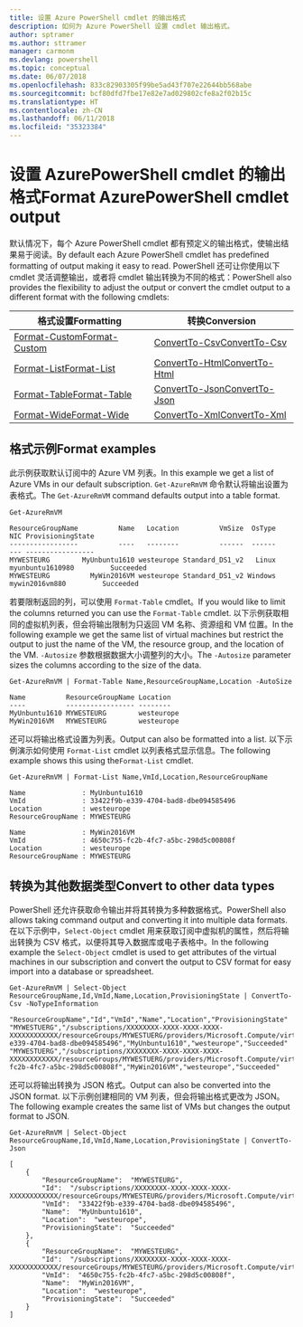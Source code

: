 ```yaml
---
title: 设置 Azure PowerShell cmdlet 的输出格式
description: 如何为 Azure PowerShell 设置 cmdlet 输出格式。
author: sptramer
ms.author: sttramer
manager: carmonm
ms.devlang: powershell
ms.topic: conceptual
ms.date: 06/07/2018
ms.openlocfilehash: 833c82903305f99be5ad43f707e22644bb568abe
ms.sourcegitcommit: bcf80dfd7fbe17e82e7ad029802cfe8a2f02b15c
ms.translationtype: HT
ms.contentlocale: zh-CN
ms.lasthandoff: 06/11/2018
ms.locfileid: "35323384"
---
```

# <a name="format-azurepowershell-cmdlet-output"></a><span data-ttu-id="24e3c-103">设置 AzurePowerShell cmdlet 的输出格式</span><span class="sxs-lookup"><span data-stu-id="24e3c-103">Format AzurePowerShell cmdlet output</span></span>

<span data-ttu-id="24e3c-104">默认情况下，每个 Azure PowerShell cmdlet 都有预定义的输出格式，使输出结果易于阅读。</span><span class="sxs-lookup"><span data-stu-id="24e3c-104">By default each Azure PowerShell cmdlet has predefined formatting of output making it easy to read.</span></span>  <span data-ttu-id="24e3c-105">PowerShell 还可让你使用以下 cmdlet 灵活调整输出，或者将 cmdlet 输出转换为不同的格式：</span><span class="sxs-lookup"><span data-stu-id="24e3c-105">PowerShell also provides the flexibility to adjust the output or convert the cmdlet output to a different format with the following cmdlets:</span></span>

| <span data-ttu-id="24e3c-106">格式设置</span><span class="sxs-lookup"><span data-stu-id="24e3c-106">Formatting</span></span>      | <span data-ttu-id="24e3c-107">转换</span><span class="sxs-lookup"><span data-stu-id="24e3c-107">Conversion</span></span>       |
|-----------------|------------------|
| [<span data-ttu-id="24e3c-108">Format-Custom</span><span class="sxs-lookup"><span data-stu-id="24e3c-108">Format-Custom</span></span>](/powershell/module/microsoft.powershell.utility/format-custom) | [<span data-ttu-id="24e3c-109">ConvertTo-Csv</span><span class="sxs-lookup"><span data-stu-id="24e3c-109">ConvertTo-Csv</span></span>](/powershell/module/microsoft.powershell.utility/convertto-csv)  |
| [<span data-ttu-id="24e3c-110">Format-List</span><span class="sxs-lookup"><span data-stu-id="24e3c-110">Format-List</span></span>](/powershell/module/microsoft.powershell.utility/format-list)   | [<span data-ttu-id="24e3c-111">ConvertTo-Html</span><span class="sxs-lookup"><span data-stu-id="24e3c-111">ConvertTo-Html</span></span>](/powershell/module/microsoft.powershell.utility/convertto-html) |
| [<span data-ttu-id="24e3c-112">Format-Table</span><span class="sxs-lookup"><span data-stu-id="24e3c-112">Format-Table</span></span>](/powershell/module/microsoft.powershell.utility/format-table)  | [<span data-ttu-id="24e3c-113">ConvertTo-Json</span><span class="sxs-lookup"><span data-stu-id="24e3c-113">ConvertTo-Json</span></span>](/powershell/module/microsoft.powershell.utility/convertto-json) |
| [<span data-ttu-id="24e3c-114">Format-Wide</span><span class="sxs-lookup"><span data-stu-id="24e3c-114">Format-Wide</span></span>](/powershell/module/microsoft.powershell.utility/format-wide)   | [<span data-ttu-id="24e3c-115">ConvertTo-Xml</span><span class="sxs-lookup"><span data-stu-id="24e3c-115">ConvertTo-Xml</span></span>](/powershell/module/microsoft.powershell.utility/convertto-xml)  |

## <a name="format-examples"></a><span data-ttu-id="24e3c-116">格式示例</span><span class="sxs-lookup"><span data-stu-id="24e3c-116">Format examples</span></span>

<span data-ttu-id="24e3c-117">此示例获取默认订阅中的 Azure VM 列表。</span><span class="sxs-lookup"><span data-stu-id="24e3c-117">In this example we get a list of Azure VMs in our default subscription.</span></span>  <span data-ttu-id="24e3c-118">`Get-AzureRmVM` 命令默认将输出设置为表格式。</span><span class="sxs-lookup"><span data-stu-id="24e3c-118">The `Get-AzureRmVM` command defaults output into a table format.</span></span>

```azurepowershell-interactive
Get-AzureRmVM
```

```output
ResourceGroupName          Name   Location          VmSize  OsType              NIC ProvisioningState
-----------------          ----   --------          ------  ------              --- -----------------
MYWESTEURG        MyUnbuntu1610 westeurope Standard_DS1_v2   Linux myunbuntu1610980         Succeeded
MYWESTEURG          MyWin2016VM westeurope Standard_DS1_v2 Windows   mywin2016vm880         Succeeded
```

<span data-ttu-id="24e3c-119">若要限制返回的列，可以使用 `Format-Table` cmdlet。</span><span class="sxs-lookup"><span data-stu-id="24e3c-119">If you would like to limit the columns returned you can use the `Format-Table` cmdlet.</span></span> <span data-ttu-id="24e3c-120">以下示例获取相同的虚拟机列表，但会将输出限制为只返回 VM 名称、资源组和 VM 位置。</span><span class="sxs-lookup"><span data-stu-id="24e3c-120">In the following example we get the same list of virtual machines but restrict the output to just the name of the VM, the resource group, and the location of the VM.</span></span>  <span data-ttu-id="24e3c-121">`-Autosize` 参数根据数据大小调整列的大小。</span><span class="sxs-lookup"><span data-stu-id="24e3c-121">The `-Autosize` parameter sizes the columns according to the size of the data.</span></span>

```azurepowershell-interactive
Get-AzureRmVM | Format-Table Name,ResourceGroupName,Location -AutoSize
```

```output
Name          ResourceGroupName Location
----          ----------------- --------
MyUnbuntu1610 MYWESTEURG        westeurope
MyWin2016VM   MYWESTEURG        westeurope
```

<span data-ttu-id="24e3c-122">还可以将输出格式设置为列表。</span><span class="sxs-lookup"><span data-stu-id="24e3c-122">Output can also be formatted into a list.</span></span> <span data-ttu-id="24e3c-123">以下示例演示如何使用 `Format-List` cmdlet 以列表格式显示信息。</span><span class="sxs-lookup"><span data-stu-id="24e3c-123">The following example shows this using the`Format-List` cmdlet.</span></span>

```azurepowershell-interactive
Get-AzureRmVM | Format-List Name,VmId,Location,ResourceGroupName
```

```output
Name              : MyUnbuntu1610
VmId              : 33422f9b-e339-4704-bad8-dbe094585496
Location          : westeurope
ResourceGroupName : MYWESTEURG

Name              : MyWin2016VM
VmId              : 4650c755-fc2b-4fc7-a5bc-298d5c00808f
Location          : westeurope
ResourceGroupName : MYWESTEURG
```

## <a name="convert-to-other-data-types"></a><span data-ttu-id="24e3c-124">转换为其他数据类型</span><span class="sxs-lookup"><span data-stu-id="24e3c-124">Convert to other data types</span></span>

<span data-ttu-id="24e3c-125">PowerShell 还允许获取命令输出并将其转换为多种数据格式。</span><span class="sxs-lookup"><span data-stu-id="24e3c-125">PowerShell also allows taking command output and converting it into multiple data formats.</span></span> <span data-ttu-id="24e3c-126">在以下示例中，`Select-Object` cmdlet 用来获取订阅中虚拟机的属性，然后将输出转换为 CSV 格式，以便将其导入数据库或电子表格中。</span><span class="sxs-lookup"><span data-stu-id="24e3c-126">In the following example the `Select-Object` cmdlet is used to get attributes of the virtual machines in our subscription and convert the output to CSV format for easy import into a database or spreadsheet.</span></span>

```azurepowershell-interactive
Get-AzureRmVM | Select-Object ResourceGroupName,Id,VmId,Name,Location,ProvisioningState | ConvertTo-Csv -NoTypeInformation
```

```output
"ResourceGroupName","Id","VmId","Name","Location","ProvisioningState"
"MYWESTUERG","/subscriptions/XXXXXXXX-XXXX-XXXX-XXXX-XXXXXXXXXXXX/resourceGroups/MYWESTUERG/providers/Microsoft.Compute/virtualMachines/MyUnbuntu1610","33422f9b-e339-4704-bad8-dbe094585496","MyUnbuntu1610","westeurope","Succeeded"
"MYWESTUERG","/subscriptions/XXXXXXXX-XXXX-XXXX-XXXX-XXXXXXXXXXXX/resourceGroups/MYWESTUERG/providers/Microsoft.Compute/virtualMachines/MyWin2016VM","4650c755-fc2b-4fc7-a5bc-298d5c00808f","MyWin2016VM","westeurope","Succeeded"
```

<span data-ttu-id="24e3c-127">还可以将输出转换为 JSON 格式。</span><span class="sxs-lookup"><span data-stu-id="24e3c-127">Output can also be converted into the JSON format.</span></span>  <span data-ttu-id="24e3c-128">以下示例创建相同的 VM 列表，但会将输出格式更改为 JSON。</span><span class="sxs-lookup"><span data-stu-id="24e3c-128">The following example creates the same list of VMs but changes the output format to JSON.</span></span>

```azurepowershell-interactive
Get-AzureRmVM | Select-Object ResourceGroupName,Id,VmId,Name,Location,ProvisioningState | ConvertTo-Json
```

```output
[
    {
        "ResourceGroupName":  "MYWESTEURG",
        "Id":  "/subscriptions/XXXXXXXX-XXXX-XXXX-XXXX-XXXXXXXXXXXX/resourceGroups/MYWESTEURG/providers/Microsoft.Compute/virtualMachines/MyUnbuntu1610",
        "VmId":  "33422f9b-e339-4704-bad8-dbe094585496",
        "Name":  "MyUnbuntu1610",
        "Location":  "westeurope",
        "ProvisioningState":  "Succeeded"
    },
    {
        "ResourceGroupName":  "MYWESTEURG",
        "Id":  "/subscriptions/XXXXXXXX-XXXX-XXXX-XXXX-XXXXXXXXXXXX/resourceGroups/MYWESTEURG/providers/Microsoft.Compute/virtualMachines/MyWin2016VM",
        "VmId":  "4650c755-fc2b-4fc7-a5bc-298d5c00808f",
        "Name":  "MyWin2016VM",
        "Location":  "westeurope",
        "ProvisioningState":  "Succeeded"
    }
]
```
